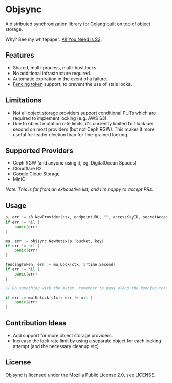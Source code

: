 # Objsync

A distributed synchronization library for Golang built on top of object storage.

Why? See my whitepaper: [All You Need Is S3](https://www.bucket-sailor.com/posts/all-you-need-is-s3/).

## Features

* Shared, multi-process, multi-host locks.
* No additional infrastructure required.
* Automatic expiration in the event of a failure.
* [Fencing token](https://martin.kleppmann.com/2016/02/08/how-to-do-distributed-locking.html) support, to prevent the use of stale locks.

## Limitations

* Not all object storage providers support conditional PUTs which are required to implement locking (e.g. AWS S3).
* Due to object mutation rate limits, it's currently limited to 1 lock per second on most providers (but not Ceph RGW). This makes it more useful for leader election than for fine-grained locking.

## Supported Providers

* Ceph RGW (and anyone using it, eg. DigitalOcean Spaces)
* Cloudflare R2
* Google Cloud Storage
* MinIO

*Note: This is far from an exhaustive list, and I'm happy to accept PRs.*

## Usage

```go
p, err := s3.NewProvider(ctx, endpointURL, "", accessKeyID, secretAccessKey)
if err != nil {
	panic(err)
}

mu, err := objsync.NewMutex(p, bucket, key)
if err != nil {
	panic(err)
}

fencingToken, err := mu.Lock(ctx, 5*time.Second)
if err != nil {
	panic(err)
}

// Do something with the mutex, remember to pass along the fencing token.

if err := mu.Unlock(ctx); err != nil {
	panic(err)
}
```

## Contribution Ideas

* Add support for more object storage providers.
* Increase the lock rate limit by using a separate object for each locking attempt (and the necessary cleanup etc).

## License

Objsync is licensed under the Mozilla Public License 2.0, see [LICENSE](LICENSE).
